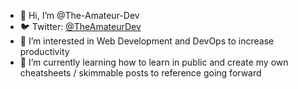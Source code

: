 - 👋 Hi, I’m @The-Amateur-Dev
- 🐦 Twitter: [@TheAmateurDev](https://www.twitter.com/TheAmateurDev)
- 👀 I’m interested in Web Development and DevOps to increase productivity
- 🌱 I’m currently learning how to learn in public and create my own cheatsheets / skimmable posts to reference going forward

<!---
The-Amateur-Dev/The-Amateur-Dev is a ✨ special ✨ repository because its `README.md` (this file) appears on your GitHub profile.
You can click the Preview link to take a look at your changes.
--->
